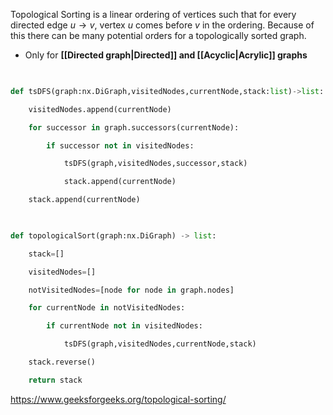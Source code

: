 Topological Sorting is a linear ordering of vertices such that for every directed edge $u\to v$, vertex $u$ comes before $v$ in the ordering.
Because of this there can be many potential orders for a topologically sorted graph.
- Only for **[[Directed graph|Directed]] and [[Acyclic|Acrylic]] graphs**




```python
  

def tsDFS(graph:nx.DiGraph,visitedNodes,currentNode,stack:list)->list:

    visitedNodes.append(currentNode)

    for successor in graph.successors(currentNode):

        if successor not in visitedNodes:

            tsDFS(graph,visitedNodes,successor,stack)

            stack.append(currentNode)

    stack.append(currentNode)

  

def topologicalSort(graph:nx.DiGraph) -> list:

    stack=[]

    visitedNodes=[]

    notVisitedNodes=[node for node in graph.nodes]

    for currentNode in notVisitedNodes:

        if currentNode not in visitedNodes:

            tsDFS(graph,visitedNodes,currentNode,stack)

    stack.reverse()

    return stack
```




















https://www.geeksforgeeks.org/topological-sorting/